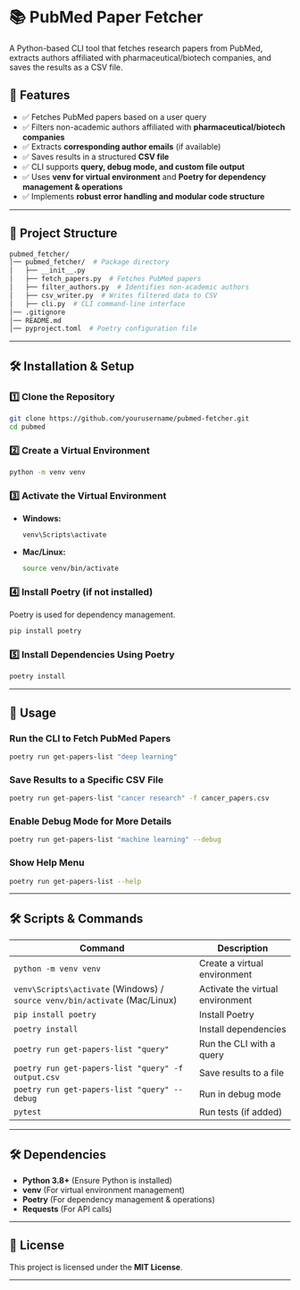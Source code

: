 # 📚 PubMed Paper Fetcher

A Python-based CLI tool that fetches research papers from PubMed, extracts authors affiliated with pharmaceutical/biotech companies, and saves the results as a CSV file.

## 🚀 Features
- ✅ Fetches PubMed papers based on a user query  
- ✅ Filters non-academic authors affiliated with **pharmaceutical/biotech companies**  
- ✅ Extracts **corresponding author emails** (if available)  
- ✅ Saves results in a structured **CSV file**  
- ✅ CLI supports **query, debug mode, and custom file output**  
- ✅ Uses **venv for virtual environment** and **Poetry for dependency management & operations**  
- ✅ Implements **robust error handling and modular code structure**  

---

## 📂 Project Structure
```bash
pubmed_fetcher/
│── pubmed_fetcher/  # Package directory
│   ├── __init__.py
│   ├── fetch_papers.py  # Fetches PubMed papers
│   ├── filter_authors.py  # Identifies non-academic authors
│   ├── csv_writer.py  # Writes filtered data to CSV
│   ├── cli.py  # CLI command-line interface
│── .gitignore
│── README.md
│── pyproject.toml  # Poetry configuration file
```

---

## 🛠 Installation & Setup

### **1️⃣ Clone the Repository**
```bash
git clone https://github.com/yourusername/pubmed-fetcher.git
cd pubmed
```

### **2️⃣ Create a Virtual Environment**
```bash
python -m venv venv
```

### **3️⃣ Activate the Virtual Environment**
- **Windows:**
  ```bash
  venv\Scripts\activate
  ```
- **Mac/Linux:**
  ```bash
  source venv/bin/activate
  ```

### **4️⃣ Install Poetry** (if not installed)
Poetry is used for dependency management.
```bash
pip install poetry
```

### **5️⃣ Install Dependencies Using Poetry**
```bash
poetry install
```

---

## 🎯 Usage

### **Run the CLI to Fetch PubMed Papers**
```bash
poetry run get-papers-list "deep learning"
```

### **Save Results to a Specific CSV File**
```bash
poetry run get-papers-list "cancer research" -f cancer_papers.csv
```

### **Enable Debug Mode for More Details**
```bash
poetry run get-papers-list "machine learning" --debug
```

### **Show Help Menu**
```bash
poetry run get-papers-list --help
```

---

## 🛠 Scripts & Commands
| Command | Description |
|---------|-------------|
| `python -m venv venv` | Create a virtual environment |
| `venv\Scripts\activate` (Windows) / `source venv/bin/activate` (Mac/Linux) | Activate the virtual environment |
| `pip install poetry` | Install Poetry |
| `poetry install` | Install dependencies |
| `poetry run get-papers-list "query"` | Run the CLI with a query |
| `poetry run get-papers-list "query" -f output.csv` | Save results to a file |
| `poetry run get-papers-list "query" --debug` | Run in debug mode |
| `pytest` | Run tests (if added) |

---

## 🛠 Dependencies
- **Python 3.8+** (Ensure Python is installed)
- **venv** (For virtual environment management)
- **Poetry** (For dependency management & operations)
- **Requests** (For API calls)

---

## 📜 License
This project is licensed under the **MIT License**.

---

